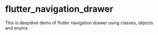 # flutter_navigation_drawer
This is deepdive demo of flutter navigation drawer using classes, objects and enums.
